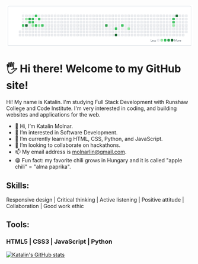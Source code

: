 ![banner for profile readme](banner-github.png)

# 🖐 Hi there! Welcome to my GitHub site!

Hi! My name is Katalin. I'm studying Full Stack Development with Runshaw College and Code Institute. I'm very interested in coding, and building websites and applications for the web.


- 👋 Hi, I’m Katalin Molnar.
- 👀 I’m interested in Software Development.
- 🌱 I’m currently learning HTML, CSS, Python, and JavaScript.
- 💞️ I’m looking to collaborate on hackathons.
- 📫 My email address is molnarlin@gmail.com.
- 😁 Fun fact: my favorite chili grows in Hungary and it is called "apple chili" = "alma paprika".


## Skills:

Responsive design | Critical thinking | Active listening | Positive attitude | Collaboration | Good work ethic

## Tools:

### HTML5  | CSS3  | JavaScript  |  Python

[![Katalin's GitHub stats](https://github-readme-stats.vercel.app/api?username=molnarlin)](https://github.com/molnarlin/github-readme-stats)


<!---
molnarlin/molnarlin is a ✨ special ✨ repository because its `README.md` (this file) appears on your GitHub profile.
You can click the Preview link to take a look at your changes.
--->
